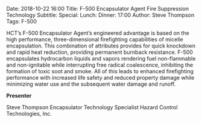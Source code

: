 Date: 2018-10-22 16:00
Title: F-500 Encapsulator Agent Fire Suppression Technology
Subtitle: 
Special: 
Lunch:
Dinner: 17:00
Author: Steve Thompson
Tags: F-500

HCT’s F-500 Encapsulator Agent’s engineered advantage is based on the high performance, three-dimensional firefighting capabilities of micelle encapsulation. This combination of attributes provides for quick knockdown and rapid heat reduction, providing permanent burnback resistance. F-500 encapsulates hydrocarbon liquids and vapors rendering fuel non-flammable and non-ignitable while interrupting free radical coalescence, inhibiting the formation of toxic soot and smoke. All of this leads to enhanced firefighting performance with increased life safety and reduced property damage while minimizing water use and the subsequent water damage and runoff.

**Presenter**

Steve Thompson
Encapsulator Technology Specialist
Hazard Control Technologies, Inc.